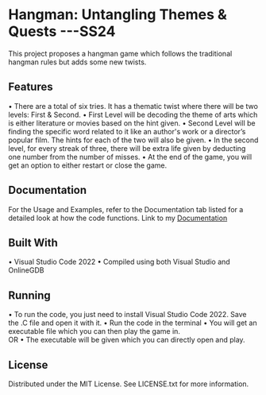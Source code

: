 # Hangman: Untangling Themes & Quests ---SS24
This project proposes a hangman game which follows the traditional hangman rules but adds some new twists. 

## Features
•	There are a total of six tries. It has a thematic twist where there will be two levels: First & Second. 
•	First Level will be decoding the theme of arts which is either literature or movies based on the hint given. 
•	Second Level will be finding the specific word related to it like an author's work or a director’s popular film. The hints for each of the two will also be given.
•	In the second level, for every streak of three, there will be extra life given by deducting one number from the number of misses. 
•	At the end of the game, you will get an option to either restart or close the game.


## Documentation
For the Usage and Examples, refer to the Documentation tab listed for a detailed look at how the code functions. 
Link to my [Documentation](https://linktodocumentation)

## Built With
•	Visual Studio Code 2022
•	Compiled using both Visual Studio and OnlineGDB

## Running
•	To run the code, you just need to install Visual Studio Code 2022. Save the .C file and open it with it. 
•	Run the code in the terminal
•	You will get an executable file which you can then play the game in.   
OR
•	The executable will be given which you can directly open and play.

## License
Distributed under the MIT License. See LICENSE.txt for more information.
